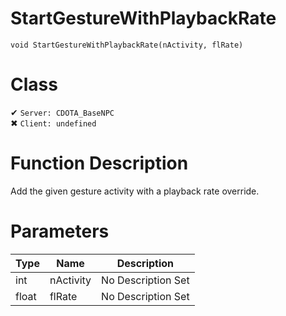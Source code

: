 # StartGestureWithPlaybackRate
```
void StartGestureWithPlaybackRate(nActivity, flRate)
```
# Class
✔ `Server: CDOTA_BaseNPC`  
✖ `Client: undefined`  

# Function Description
Add the given gesture activity with a playback rate override.
# Parameters
Type|Name|Description
--|--|--
int|nActivity|No Description Set
float|flRate|No Description Set
